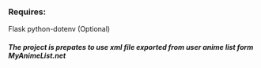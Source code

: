 ### Requires:

Flask
python-dotenv (Optional)

##### The project is prepates to use xml file exported from user anime list form MyAnimeList.net
